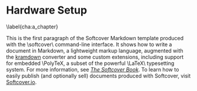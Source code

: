 # Hardware Setup
\label{cha:a_chapter}

This is the first paragraph of the Softcover Markdown template produced with the \softcover\ command-line interface. It shows how to write a document in Markdown, a lightweight markup language, augmented with the [kramdown](http://kramdown.rubyforge.org/) converter and some custom extensions, including support for embedded \PolyTeX, a subset of the powerful \LaTeX\ typesetting system.  For more information, see [*The Softcover Book*](http://manual.softcover.io/book). To learn how to easily publish (and optionally sell) documents produced with Softcover, visit [Softcover.io](http://softcover.io/).

